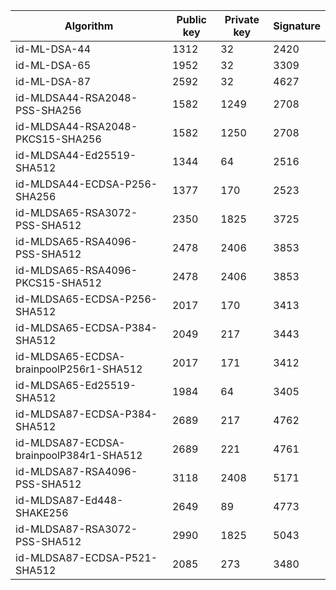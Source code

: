 | Algorithm                                     |  Public key  |  Private key |  Signature   |
| --------------------------------------------- | ------------ | ------------ |  ----------- |
| id-ML-DSA-44                                  |     1312     |      32      |     2420     |
| id-ML-DSA-65                                  |     1952     |      32      |     3309     |
| id-ML-DSA-87                                  |     2592     |      32      |     4627     |
| id-MLDSA44-RSA2048-PSS-SHA256                 |     1582     |     1249     |     2708     |
| id-MLDSA44-RSA2048-PKCS15-SHA256              |     1582     |     1250     |     2708     |
| id-MLDSA44-Ed25519-SHA512                     |     1344     |      64      |     2516     |
| id-MLDSA44-ECDSA-P256-SHA256                  |     1377     |     170      |     2523     |
| id-MLDSA65-RSA3072-PSS-SHA512                 |     2350     |     1825     |     3725     |
| id-MLDSA65-RSA4096-PSS-SHA512                 |     2478     |     2406     |     3853     |
| id-MLDSA65-RSA4096-PKCS15-SHA512              |     2478     |     2406     |     3853     |
| id-MLDSA65-ECDSA-P256-SHA512                  |     2017     |     170      |     3413     |
| id-MLDSA65-ECDSA-P384-SHA512                  |     2049     |     217      |     3443     |
| id-MLDSA65-ECDSA-brainpoolP256r1-SHA512       |     2017     |     171      |     3412     |
| id-MLDSA65-Ed25519-SHA512                     |     1984     |      64      |     3405     |
| id-MLDSA87-ECDSA-P384-SHA512                  |     2689     |     217      |     4762     |
| id-MLDSA87-ECDSA-brainpoolP384r1-SHA512       |     2689     |     221      |     4761     |
| id-MLDSA87-RSA4096-PSS-SHA512                 |     3118     |     2408     |     5171     |
| id-MLDSA87-Ed448-SHAKE256                     |     2649     |      89      |     4773     |
| id-MLDSA87-RSA3072-PSS-SHA512                 |     2990     |     1825     |     5043     |
| id-MLDSA87-ECDSA-P521-SHA512                  |     2085     |     273      |     3480     |
